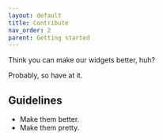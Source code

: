 ```yaml
---
layout: default
title: Contribute
nav_order: 2
parent: Getting started
---
```


Think you can make our widgets better, huh? 

Probably, so have at it.

## Guidelines

 - Make them better.
 - Make them pretty.

